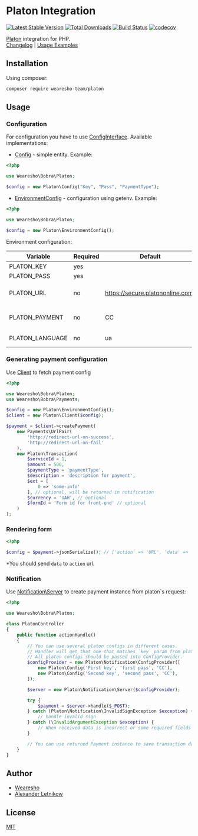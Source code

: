 # Platon Integration
[![Latest Stable Version](https://poser.pugx.org/wearesho-team/platon/v/stable.png)](https://packagist.org/packages/wearesho-team/platon)
[![Total Downloads](https://poser.pugx.org/wearesho-team/platon/downloads.png)](https://packagist.org/packages/wearesho-team/platon)
[![Build Status](https://travis-ci.org/wearesho-team/platon.svg?branch=master)](https://travis-ci.org/wearesho-team/platon)
[![codecov](https://codecov.io/gh/wearesho-team/platon/branch/master/graph/badge.svg)](https://codecov.io/gh/wearesho-team/platon)

[Platon](https://platon.ua) integration for PHP.  
[Changelog](./CHANGELOG.md) |
[Usage Examples](./examples/README.md)

## Installation
Using composer:
```bash
composer require wearesho-team/platon
```

## Usage

### Configuration
For configuration you have to use [ConfigInterface](./src/ConfigInterface.php).
Available implementations:
- [Config](./src/Config.php) - simple entity. Example:
```php
<?php

use Wearesho\Bobra\Platon;

$config = new Platon\Config("Key", "Pass", "PaymentType");
```
- [EnvironmentConfig](./src/EnvironmentConfig.php) - configuration using getenv. Example:
```php
<?php

use Wearesho\Bobra\Platon;

$config = new Platon\EnvironmentConfig();
```
Environment configuration:

| Variable        | Required | Default                          | Description                   |
|-----------------|----------|----------------------------------|-------------------------------|
| PLATON_KEY      | yes      |                                  | public key                    |
| PLATON_PASS     | yes      |                                  | secret key                    |
| PLATON_URL      | no       | https://secure.platononline.com/ | base url to make C2C requests |
| PLATON_PAYMENT  | no       | CC                               | default payment type          |
| PLATON_LANGUAGE | no       | ua                               | language: `ru` or `ua`        |

### Generating payment configuration

Use [Client](./src/Client.php) to fetch payment config

```php
<?php

use Wearesho\Bobra\Platon;
use Wearesho\Bobra\Payments;

$config = new Platon\EnvironmentConfig();
$client = new Platon\Client($config);

$payment = $client->createPayment(
    new Payments\UrlPair(
        'http://redirect-url-on-success',
        'http://redirect-url-on-fail'
    ),
    new Platon\Transaction(
        $serviceId = 1,
        $amount = 500,
        $paymentType = 'paymentType',
        $description = 'description for payment',
        $ext = [
            0 => 'some-info'            
        ], // optional, will be returned in notification
        $currency = 'UAH', // optional 
        $formId = 'Form id for front-end' // optional
    )
);
```

### Rendering form 

```php
<?php

$config = $payment->jsonSerialize(); // ['action' => 'URL', 'data' => 'url']
```
*You should send `data` to `action` url.

### Notification

Use [Notification\Server](./src/Notification/Server.php) to create payment instance from platon`s request:

```php
<?php

use Wearesho\Bobra\Platon;

class PlatonController
{
    public function actionHandle()
    {
        // You can use several platon configs in different cases.
        // Handler will get that one that matches `key` param from platon`s request.
        // All platon configs should be passed into ConfigProvider.
        $configProvider = new Platon\Notification\ConfigProvider([
            new Platon\Config('First key', 'first pass', 'CC'),    
            new Platon\Config('Second key', 'second pass', 'CC'),    
        ]);

        $server = new Platon\Notification\Server($configProvider);

        try {
            $payment = $server->handle($_POST);   
        } catch (Platon\Notification\InvalidSignException $exception) {
            // handle invalid sign
        } catch (\InvalidArgumentException $exception) {
            // When received data is incorrect or some required fields are empty
        }

        // You can use returned Payment instance to save transaction data.
    }
}

```

## Author
- [Wearesho](https://wearesho.com)
- [Alexander Letnikow](mailto:reclamme@gmail.com)

## License
[MIT](./LICENSE)
